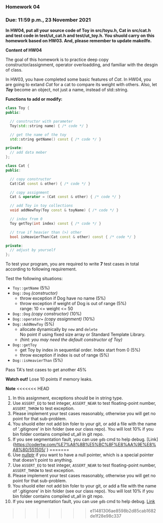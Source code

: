 ### Homework 04

### Due: 11:59 p.m., 23 November 2021

**In HW04, put all your source code of Toy in src/toyu.h, Cat in src/cat.h and test code in test/ut_cat.h and test/ut_toy.h. You shuold carry on this homework based on HW03. And, please remember to update makeilfe.**

**Content of HW04**

The goal of this homework is to practice deep copy constructor/assignment, operator overloadding, and familiar with the desgin of class.

In HW03, you have completed some basic features of *Cat*. In HW04, you are going to extand *Cat* for a cat to compare its weight with others. Also, let ***Toy*** become an object, not just a name, instead of std::string.

**Functions to add or modify:**

```cpp
class Toy {
public:

  // constructor with parameter
  Toy(std::string name) { /* code */ }

  // get the name of the toy
  std::string getName() const { /* code */ }

private:
  // add data meber  
};
```

```cpp
class Cat {
public:

  // copy constructor
  Cat(Cat const & other) { /* code */ }

  // copy assignment
  Cat & operator = (Cat const & other) { /* code */ }

  // add Toy in toy collections
  void addNewToy(Toy const & toyName) { /* code */ }

  // index from 0
  Toy getToy(int index) const { /* code */ }

  // true if heavier than (>) other
  bool isHeavierThan(Cat const & other) const { /* code */ }

private:
  // adjust by yourself
};
```

To test your program, you are required to write **7** test cases in total according to following requirement.

Test the following situations:

- `Toy::getName` (5%)
- `Dog::Dog` *(constructor)*
  - throw exception if Dog have no name (5%)
  - throw exception if weight of Dog is out of range (5%) \
  range: 10 <= weight <= 50
- `Dog::Dog` *(copy constructor)* (10%)
- `Dog::operator=` *(copy assignment)* (10%)
- `Dog::AddNewToy` (5%)
  - allocate dynamically by `new` and `delete` \
  No point if using fixed size array or Standard Template Library.
  - *(hint: you may need the default constructor of Toy)*
- `Dog::getToy`
  - get Toy by index in sequential order. Index start from 0 (5%)
  - throw exception if index is out of range (5%)
- `Dog::isHeavierThan` (5%)

Pass TA's test cases to get another 45%

**Watch out!** Lose 10 points if memory leaks.

**Note**
<<<<<<< HEAD
1. In this assignment, exceptions should be in string type.
2. Use `ASSERT_EQ` to test integer, `ASSERT_NEAR` to test floating-point number, `ASSERT_THROW` to test exception.
3. Please implement your test cases reasonably, otherwise you will get no point for that sub-problem.
4. You shuold eiter not add bin foler to your git, or add a file with the name of '.gitignore' in bin folder (see our class repo). You will lost 10% if you bin folder contains compiled ut_all in git repo.
5. If you see segmentation fault, you can use `gdb` cmd to help debug. [Link]{https://codertw.com/%E7%A8%8B%E5%BC%8F%E8%AA%9E%E8%A8%80/551505/
}
=======
1. Use [nullptr](https://en.cppreference.com/w/cpp/language/nullptr) if you want to have a null pointer, which is a special pointer that doesn't point to anything.
2. Use `ASSERT_EQ` to test integer, `ASSERT_NEAR` to test floating-point number, `ASSERT_THROW` to test exception.
3. Please implement your test cases reasonably, otherwise you will get no point for that sub-problem.
4. You shuold eiter not add bin foler to your git, or add a file with the name of '.gitignore' in bin folder (see our class repo). You will lost 10% if you bin folder contains compiled ut_all in git repo.
5. If you see segmentation fault, you can use `gdb` cmd to help debug. [Link](https://codertw.com/%E7%A8%8B%E5%BC%8F%E8%AA%9E%E8%A8%80/551505/)
>>>>>>> e11481306ae8598b2d85cab1682de1f28e98c337

